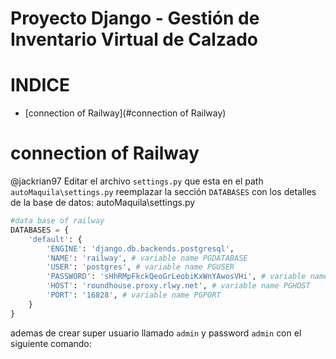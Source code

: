 # Proyecto Django - Gestión de Inventario Virtual de Calzado

# INDICE
- [connection of Railway](#connection of Railway)


# connection of Railway
@jackrian97
Editar el archivo `settings.py` que esta en el path `autoMaquila\settings.py`  reemplazar la sección `DATABASES` con los detalles de la base de datos:
autoMaquila\settings.py
```python
#data base of railway
DATABASES = {
    'default': { 
        'ENGINE': 'django.db.backends.postgresql',
        'NAME': 'railway', # variable name PGDATABASE
        'USER': 'postgres', # variable name PGUSER
        'PASSWORD': 'sHhRMpFkckQeoGrLeobiKxWnYAwosVHi', # variable name PGPASSWORD
        'HOST': 'roundhouse.proxy.rlwy.net', # variable name PGHOST
        'PORT': '16828', # variable name PGPORT
    }
}
```
ademas de crear super usuario llamado `admin` y password `admin` con el siguiente comando: